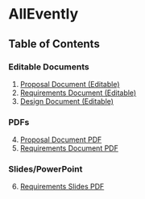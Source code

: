 # AllEvently
## Table of Contents

### Editable Documents
1. [Proposal Document (Editable)](Documents/ProposalLink.md)
2. [Requirements Document (Editable)](Documents/RequirementsLink.md)
3. [Design Document (Editable)](Documents/DesignLink.md)

### PDFs
4. [Proposal Document PDF](./Documents/Proposal%20Document%20(AllEvently).pdf)
5. [Requirements Document PDF](./Documents/Requirements%20Document%20(AllEvently).pdf)

### Slides/PowerPoint
6. [Requirements Slides PDF](./Documents/Requirements%20Slides%20(AllEvently).pdf)

